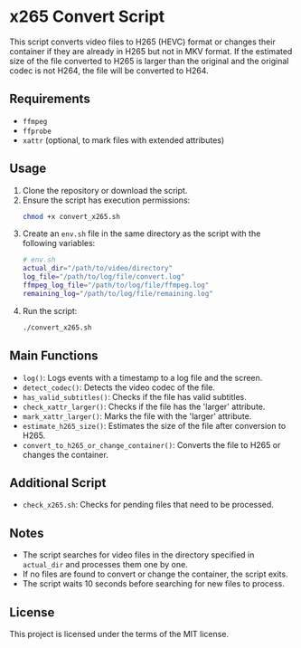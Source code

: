 # x265 Convert Script

This script converts video files to H265 (HEVC) format or changes their container if they are already in H265 but not in MKV format. If the estimated size of the file converted to H265 is larger than the original and the original codec is not H264, the file will be converted to H264.

## Requirements

- `ffmpeg`
- `ffprobe`
- `xattr` (optional, to mark files with extended attributes)

## Usage

1. Clone the repository or download the script.
2. Ensure the script has execution permissions:
    ```bash
    chmod +x convert_x265.sh
    ```
3. Create an `env.sh` file in the same directory as the script with the following variables:
    ```bash
    # env.sh
    actual_dir="/path/to/video/directory"
    log_file="/path/to/log/file/convert.log"
    ffmpeg_log_file="/path/to/log/file/ffmpeg.log"
    remaining_log="/path/to/log/file/remaining.log"
    ```
4. Run the script:
    ```bash
    ./convert_x265.sh
    ```

## Main Functions

- `log()`: Logs events with a timestamp to a log file and the screen.
- `detect_codec()`: Detects the video codec of the file.
- `has_valid_subtitles()`: Checks if the file has valid subtitles.
- `check_xattr_larger()`: Checks if the file has the 'larger' attribute.
- `mark_xattr_larger()`: Marks the file with the 'larger' attribute.
- `estimate_h265_size()`: Estimates the size of the file after conversion to H265.
- `convert_to_h265_or_change_container()`: Converts the file to H265 or changes the container.

## Additional Script

- `check_x265.sh`: Checks for pending files that need to be processed.

## Notes

- The script searches for video files in the directory specified in `actual_dir` and processes them one by one.
- If no files are found to convert or change the container, the script exits.
- The script waits 10 seconds before searching for new files to process.

## License

This project is licensed under the terms of the MIT license.